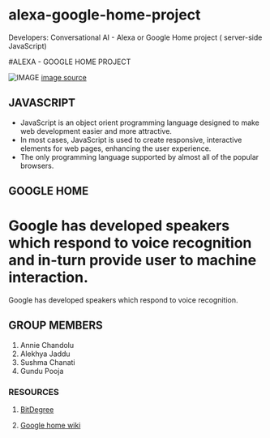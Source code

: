 # alexa-google-home-project
Developers: Conversational AI - Alexa or Google Home project ( server-side JavaScript)

#ALEXA - GOOGLE HOME PROJECT

![IMAGE]( https://target.scene7.com/is/image/Target/GUEST_9b10b6e0-3d26-4172-a29d-e87d771b8583?wid=488&hei=488&fmt=pjpeg)
[image source](https://github.com/alekhyajaddu/alexa-google-home-project)

## JAVASCRIPT

- JavaScript is an object orient programming language designed to make web development easier and more attractive.
- In most cases, JavaScript is used to create responsive, interactive elements for web pages, enhancing the user experience.
- The only programming language supported by almost all of the popular browsers.

## GOOGLE HOME

Google has developed speakers which respond to voice recognition and in-turn provide user to machine interaction. 
=======
Google has developed speakers which respond to voice recognition.

## GROUP MEMBERS

1. Annie Chandolu
2. Alekhya Jaddu
3. Sushma Chanati
4. Gundu Pooja

### RESOURCES

1. [BitDegree](https://www.bitdegree.org/tutorials/what-is-javascript-used-for/)

2. [Google home wiki](https://en.wikipedia.org/wiki/Google_Home)
